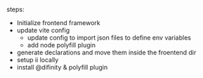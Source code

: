 steps:

- Initialize frontend framework
- update vite config
  - update config to import json files to define env variables
  - add node polyfill plugin
- generate declarations and move them inside the froentend dir
- setup ii locally
- install @difinity & polyfill plugin
